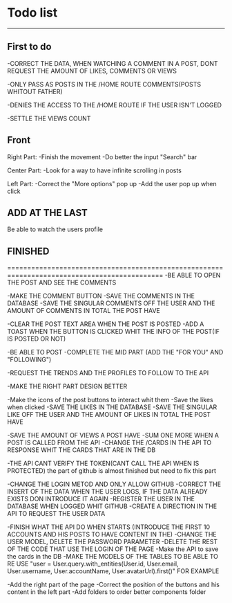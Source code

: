 # Todo list
---------------------------------
## First to do
  -CORRECT THE DATA, WHEN WATCHING A COMMENT IN A POST, DONT REQUEST THE AMOUNT OF LIKES, COMMENTS OR VIEWS

  -ONLY PASS AS POSTS IN THE /HOME ROUTE COMMENTS(POSTS WHITOUT FATHER)

  -DENIES THE ACCESS TO THE /HOME ROUTE IF THE USER ISN'T LOGGED


  -SETTLE THE VIEWS COUNT

## Front
  Right Part:
  -Finish the movement
  -Do better the input "Search" bar

  Center Part:
  -Look for a way to have infinite scrolling in posts

  Left Part:
  -Correct the "More options" pop up
  -Add the user pop up when click

## ADD AT THE LAST
  Be able to watch the users profile

## FINISHED
=============================================================================================
  -BE ABLE TO OPEN THE POST AND SEE THE COMMENTS

  -MAKE THE COMMENT BUTTON
  -SAVE THE COMMENTS IN THE DATABASE
    -SAVE THE SINGULAR COMMENTS OFF THE USER AND THE AMOUNT OF COMMENTS IN TOTAL THE POST HAVE

  -CLEAR THE POST TEXT AREA WHEN THE POST IS POSTED
  -ADD A TOAST WHEN THE BUTTON IS CLICKED WHIT THE INFO OF THE POST(IF IS POSTED OR NOT)

  -BE ABLE TO POST
  -COMPLETE THE MID PART (ADD THE "FOR YOU" AND "FOLLOWING")


  -REQUEST THE TRENDS AND THE PROFILES TO FOLLOW TO THE API

  -MAKE THE RIGHT PART DESIGN BETTER

  -Make the icons of the post buttons to interact whit them
    -Save the likes when clicked
  -SAVE THE LIKES IN THE DATABASE
    -SAVE THE SINGULAR LIKE OFF THE USER AND THE AMOUNT OF LIKES IN TOTAL THE POST HAVE

  -SAVE THE AMOUNT OF VIEWS A POST HAVE
    -SUM ONE MORE WHEN A POST IS CALLED FROM THE API
    -CHANGE THE /CARDS IN THE API TO RESPONSE WHIT THE CARDS THAT ARE IN THE DB

  -THE API CANT VERIFY THE TOKEN(CANT CALL THE API WHEN IS PROTECTED) the part of github is almost finished but need to fix this part

  -CHANGE THE LOGIN METOD AND ONLY ALLOW GITHUB
   -CORRECT THE INSERT OF THE DATA WHEN THE USER LOGS, IF THE DATA ALREADY EXISTS DON INTRODUCE IT AGAIN
   -REGISTER THE USER IN THE DATABASE WHEN LOGGED WHIT GITHUB
   -CREATE A DIRECTION IN THE API TO REQUEST THE USER DATA

  -FINISH WHAT THE API DO WHEN STARTS (INTRODUCE THE FIRST 10 ACCOUNTS AND HIS POSTS TO HAVE CONTENT IN THE)
  -CHANGE THE USER MODEL, DELETE THE PASSWORD PARAMETER
  -DELETE THE REST OF THE CODE THAT USE THE LOGIN OF THE PAGE
  -Make the API to save the cards in the DB
  -MAKE THE MODELS OF THE TABLES TO BE ABLE TO RE USE "user = User.query.with_entities(User.id, User.email, User.username, User.accountName, User.avatarUrl).first()" FOR EXAMPLE

-Add the right part of the page
-Correct the position of the buttons and his content in the left part
-Add folders to order better components folder
